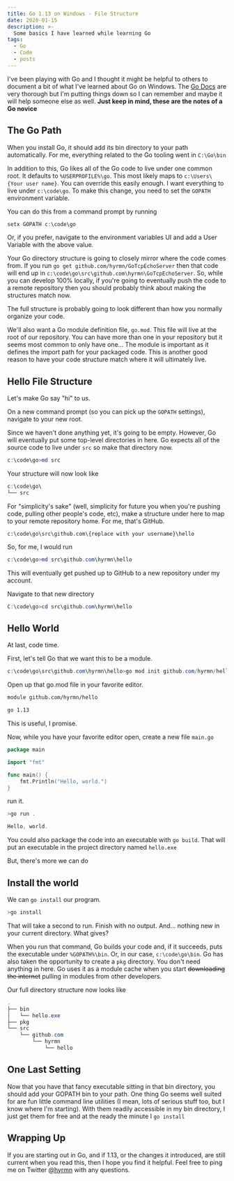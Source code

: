 ```yaml
---
title: Go 1.13 on Windows - File Structure
date: 2020-01-15
description: >-
  Some basics I have learned while learning Go
tags:
  - Go
  - Code
  - posts
---
```


I've been playing with Go and I thought it might be helpful to others to document a bit of what I've learned about Go on Windows. The [Go Docs](https://golang.org/doc/code.html) are very thorough but I'm putting things down so I can remember and maybe it will help someone else as well. **Just keep in mind, these are the notes of a Go novice**

## The Go Path

When you install Go, it should add its bin directory to your path automatically. For me, everything related to the Go tooling went in `C:\Go\bin`

In addition to this, Go likes all of the Go code to live under one common root. It defaults to `%USERPROFILE%\go`. This most likely maps to `c:\Users\{Your user name}`. You can override this easily enough. I want everything to live under `c:\code\go`. To make this change, you need to set the `GOPATH` environment variable. 

You can do this from a command prompt by running

```powershell
setx GOPATH c:\code\go
```

Or, if you prefer, navigate to the environment variables UI and add a User Variable with the above value.

Your Go directory structure is going to closely mirror where the code comes from. If you run `go get github.com/hyrmn/GoTcpEchoServer` then that code will end up in `c:\code\go\src\github.com\hyrmn\GoTcpEchoServer`. So, while you can develop 100% locally, if you're going to eventually push the code to a remote repository then you should probably think about making the structures match now.

The full structure is probably going to look different than how you normally organize your code.

We'll also want a Go module definition file, `go.mod`. This file will live at the root of our repository. You can have more than one in your repository but it seems most common to only have one... The module is important as it defines the import path for your packaged code. This is another good reason to have your code structure match where it will ultimately live.

## Hello File Structure

Let's make Go say "hi" to us.

On a new command prompt (so you can pick up the `GOPATH` settings), navigate to your new root. 

Since we haven't done anything yet, it's going to be empty. However, Go will eventually put some top-level directories in here. Go expects all of the source code to live under `src` so make that directory now.

```powershell
c:\code\go>md src
```

Your structure will now look like 

```powershell
c:\code\go\
└── src
```

For "simplicity's sake" (well, simplicity for future you when you're pushing code, pulling other people's code, etc), make a structure under here to map to your remote repository home. For me, that's GitHub.

`c:\code\go\src\github.com\{replace with your username}\hello`

So, for me, I would run

```powershell
c:\code\go>md src\github.com\hyrmn\hello
```

This will eventually get pushed up to GitHub to a new repository under my account.

Navigate to that new directory

```powershell
C:\code\go>cd src\github.com\hyrmn\hello
```

## Hello World

At last, code time.

First, let's tell Go that we want this to be a module.

```powershell
c:\code\go\src\github.com\hyrmn\hello>go mod init github.com/hyrmn/hello
```

Open up that go.mod file in your favorite editor.

```md
module github.com/hyrmn/hello

go 1.13
```

This is useful, I promise.

Now, while you have your favorite editor open, create a new file `main.go`

```go
package main

import "fmt"

func main() {
	fmt.Println("Hello, world.")
}
```

run it.

```powershell
>go run .

Hello, world.
```

You could also package the code into an executable with `go build`. That will put an executable in the project directory named `hello.exe`

But, there's more we can do

## Install the world

We can `go install` our program.

```powershell
>go install
```

That will take a second to run. Finish with no output. And... nothing new in your current directory. What gives?

When you run that command, Go builds your code and, if it succeeds, puts the executable under `%GOPATH%\bin`. Or, in our case, `c:\code\go\bin`. Go has also taken the opportunity to create a `pkg` directory. You don't need anything in here. Go uses it as a module cache when you start ~~downloading the internet~~ pulling in modules from other developers.

Our full directory structure now looks like

```powershell
.
├── bin
│   └── hello.exe
├── pkg
└── src
    └── github.com
        └── hyrmn
            └── hello
```

## One Last Setting

Now that you have that fancy executable sitting in that bin directory, you should add your GOPATH bin to your path. One thing Go seems well suited for are fun little command line utilities (I mean, lots of serious stuff too, but I know where I'm starting). With them readily accessible in my bin directory, I just get them for free and at the ready the minute I `go install`

## Wrapping Up

If you are starting out in Go, and if 1.13, or the changes it introduced, are still current when you read this, then I hope you find it helpful. Feel free to ping me on Twitter [@hyrmn](https://twitter.com/hyrmn) with any questions.